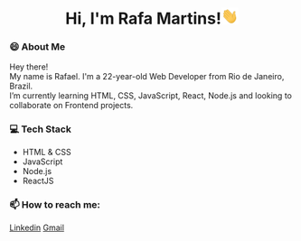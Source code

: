 <h1 align="center">Hi, I'm Rafa Martins!<img src="https://raw.githubusercontent.com/ABSphreak/ABSphreak/master/gifs/Hi.gif" width="30px"></h1>

<h3>😄 About Me </h3>
<p>
    Hey there! <br>
    My name is Rafael. I'm a 22-year-old  Web Developer from Rio de Janeiro, Brazil. <br>
    I’m currently learning HTML, CSS, JavaScript, React, Node.js and looking to collaborate on Frontend projects.
</p>

<h3>💻 Tech Stack</h3>
<ul>
  <li>HTML & CSS</li>
  <li>JavaScript</li>
  <li>Node.js</li>
  <li>ReactJS</li>
</ul>

<h3>📫 How to reach me:</h3> 
<a href="https://www.linkedin.com/in/rafael-martins-4221ab1b0/">Linkedin</a>
<a href="mailto:rafamartins.dev@gmail.com">Gmail</a>
